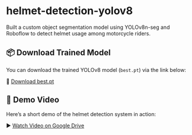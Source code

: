 # helmet-detection-yolov8
Built a custom object segmentation model using YOLOv8n-seg and Roboflow to detect helmet usage among motorcycle riders.

## 📦 Download Trained Model
You can download the trained YOLOv8 model (`best.pt`) via the link below:

🔗 [Download best.pt](https://drive.google.com/file/d/1lE-7BUA-6LVW2iimx1f2SSCBcxzkgs5D/view?usp=sharing)

## 🎥 Demo Video
Here’s a short demo of the helmet detection system in action:

▶️ [Watch Video on Google Drive](https://drive.google.com/file/d/1zFzGUI-3zFCZ_DHIHjaKrXWh8Bq_A_29/view?usp=sharing)

